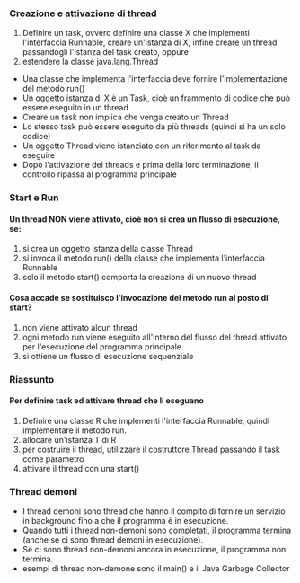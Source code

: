 ### Creazione e attivazione di thread
1. Definire un task, ovvero definire una classe X che implementi l'interfaccia
Runnable, creare un'istanza di X, infine creare un thread passandogli
l'istanza del task creato, oppure
2. estendere la classe java.lang.Thread

* Una classe che implementa l'interfaccia deve fornire l'implementazione del
metodo run()
* Un oggetto istanza di X è un Task, cioè un frammento di codice che può essere
eseguito in un thread
* Creare un task non implica che venga creato un Thread
* Lo stesso task può essere eseguito da più threads (quindi si ha
un solo codice)
* Un oggetto Thread viene istanziato con un riferimento al task da eseguire
* Dopo l'attivazione dei threads e prima della loro terminazione, il controllo
ripassa al programma principale

### Start e Run

#### Un thread NON viene attivato, cioè non si crea un flusso di esecuzione, se:
1. si crea un oggetto istanza della classe Thread
2. si invoca il metodo run() della classe che implementa l'interfaccia
Runnable
3. solo il metodo start() comporta la creazione di un nuovo thread

#### Cosa accade se sostituisco l'invocazione del metodo run al posto di start?
1. non viene attivato alcun thread
2. ogni metodo run viene eseguito all'interno del flusso del thread
attivato per l'esecuzione del programma principale
3. si ottiene un flusso di esecuzione sequenziale

### Riassunto

#### Per definire task ed attivare thread che li eseguano
1. Definire una classe R che implementi l'interfaccia Runnable, quindi
implementare il metodo run.
2. allocare un'istanza T di R
3. per costruire il thread, utilizzare il costruttore Thread passando il task
come parametro
4. attivare il thread con una start()



### Thread demoni

* I thread demoni sono thread che hanno il compito di fornire un servizio  in
background  fino  a  che  il  programma  è  in  esecuzione.
* Quando  tutti  i  thread  non-demoni  sono  completati,  il  programma  termina
(anche se ci sono thread demoni in esecuzione).
* Se  ci  sono  thread  non-demoni  ancora  in  esecuzione,  il  programma  non
termina.
* esempi di thread non-demone sono il main() e il Java Garbage Collector

